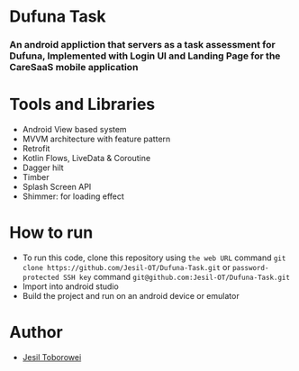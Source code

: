 # Dufuna Task
### An android appliction that servers as a task assessment for Dufuna, Implemented with Login UI and Landing Page for the CareSaaS mobile application
# Tools and Libraries
- Android View based system
- MVVM architecture with feature pattern
- Retrofit
- Kotlin Flows, LiveData & Coroutine
- Dagger hilt
- Timber
- Splash Screen API
- Shimmer: for loading effect

# How to run
- To run this code, clone this repository using `the web URL` command `git clone https://github.com/Jesil-OT/Dufuna-Task.git` or `password-protected SSH key` command `git@github.com:Jesil-OT/Dufuna-Task.git`
- Import into android studio
- Build the project and run on an android device or emulator

# Author
- [Jesil Toborowei](https://github.com/Jesil-OT/)
